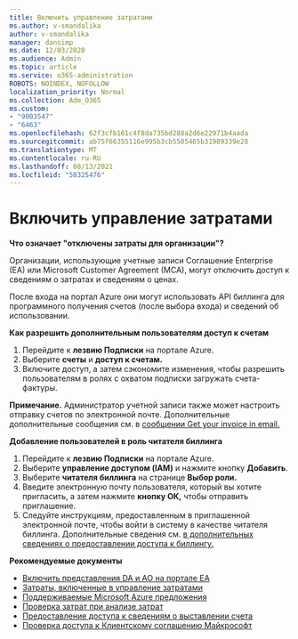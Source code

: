 ```yaml
---
title: Включить управление затратами
ms.author: v-smandalika
author: v-smandalika
manager: dansimp
ms.date: 12/03/2020
ms.audience: Admin
ms.topic: article
ms.service: o365-administration
ROBOTS: NOINDEX, NOFOLLOW
localization_priority: Normal
ms.collection: Adm_O365
ms.custom:
- "9003547"
- "6463"
ms.openlocfilehash: 62f3cfb161c4f8da735bd288a2d6e22971b4aada
ms.sourcegitcommit: ab75f66355116e995b3cb5505465b31989339e28
ms.translationtype: MT
ms.contentlocale: ru-RU
ms.lasthandoff: 08/13/2021
ms.locfileid: "58325476"
---
```

# <a name="enable-cost-management"></a>Включить управление затратами

**Что означает "отключены затраты для организации"?**

Организации, использующие учетные записи Соглашение Enterprise (EA) или Microsoft Customer Agreement (MCA), могут отключить доступ к сведениям о затратах и сведениям о ценах.

После входа на портал Azure они могут использовать API биллинга для программного получения счетов (после выбора входа) и сведений об использовании.

**Как разрешить дополнительным пользователям доступ к счетам**

1. Перейдите к **лезвию Подписки** на портале Azure.
2. Выберите **счеты** и **доступ к счетам.**
3. Включите доступ, а затем сэкономите изменения, чтобы разрешить пользователям в ролях с охватом подписки загружать счета-фактуры.

**Примечание.** Администратор учетной записи также может настроить отправку счетов по электронной почте. Дополнительные дополнительные сообщения см. в [сообщении Get your invoice in email.](https://docs.microsoft.com/azure/cost-management-billing/manage/download-azure-invoice-daily-usage-date?)

**Добавление пользователей в роль читателя биллинга**

1. Перейдите к **лезвию Подписки** на портале Azure.
2. Выберите **управление доступом (IAM)** и нажмите кнопку **Добавить**.
3. Выберите **читателя биллинга** на странице **Выбор роли.**
4. Введите электронную почту пользователя, который вы хотите пригласить, а затем нажмите **кнопку ОК,** чтобы отправить приглашение.
5. Следуйте инструкциям, предоставленным в приглашенной электронной почте, чтобы войти в систему в качестве читателя биллинга. Дополнительные сведения см. [в дополнительных сведениях о предоставлении доступа к биллингу.](https://docs.microsoft.com/azure/cost-management-billing/manage/manage-billing-access?WT.mc_id=Portal-Microsoft_Azure_Support#opt-in)

**Рекомендуемые документы**

- [Включить представления DA и AO на портале EA](https://docs.microsoft.com/azure/cost-management-billing/costs/assign-access-acm-data?WT.mc_id=Portal-Microsoft_Azure_Support#enable-access-to-costs-in-the-ea-portal)
- [Затраты, включенные в управление затратами](https://docs.microsoft.com/azure/cost-management-billing/costs/understand-cost-mgt-data?WT.mc_id=Portal-Microsoft_Azure_Support#costs-included-in-cost-management)
- [Поддерживаемые Microsoft Azure предложения](https://docs.microsoft.com/azure/cost-management-billing/costs/understand-cost-mgt-data?WT.mc_id=Portal-Microsoft_Azure_Support#supported-microsoft-azure-offers)
- [Проверка затрат при анализе затрат](https://docs.microsoft.com/azure/cost-management-billing/costs/quick-acm-cost-analysis?WT.mc_id=Portal-Microsoft_Azure_Support&tabs=azure-portal#review-costs-in-cost-analysis)
- [Предоставление доступа к сведениям о выставлении счета](https://docs.microsoft.com/azure/cost-management-billing/manage/manage-billing-access?WT.mc_id=Portal-Microsoft_Azure_Support)
- [Проверка доступа к Клиентскому соглашению Майкрософт](https://docs.microsoft.com/azure/cost-management-billing/manage/download-azure-invoice-daily-usage-date?WT.mc_id=Portal-Microsoft_Azure_Support#check-access-to-a-microsoft-customer-agreement)






